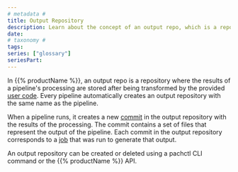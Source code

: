 ```yaml
---
# metadata # 
title: Output Repository
description: Learn about the concept of an output repo, which is a repository where the results of a pipeline's processing are stored after being transformed by the provided user code.
date: 
# taxonomy #
tags:  
series: ["glossary"]
seriesPart:
--- 
```



In {{% productName %}}, an output repo is a repository where the results of a pipeline's processing are stored after being transformed by the provided [user code](TBD). Every pipeline automatically creates an output repository with the same name as the pipeline.

When a pipeline runs, it creates a new [commit](TBD) in the output repository with the results of the processing. The commit contains a set of files that represent the output of the pipeline. Each commit in the output repository corresponds to a [job](TBD) that was run to generate that output.

An output repository can be created or deleted using a pachctl CLI command or the {{% productName %}} API. 